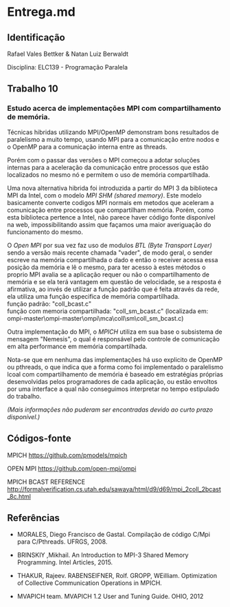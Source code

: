 # Entrega.md

## Identificação

Rafael Vales Bettker & Natan Luiz Berwaldt

Disciplina: ELC139 - Programação Paralela

## Trabalho 10

### Estudo acerca de implementações MPI com compartilhamento de memória.

Técnicas hibridas utilizando MPI/OpenMP demonstram bons resultados de paralelismo a muito tempo, usando MPI para a comunicação
entre nodos e o OpenMP para a comunicação interna entre as threads.  

Porém com o passar das versões o MPI começou a adotar soluções internas para a aceleração da comunicação entre processos 
que estão localizados no mesmo nó e permitem o uso de memória compartilhada.  

Uma nova alternativa hibrida foi introduzida a partir do MPI 3 da biblioteca MPI da Intel, com o modelo *MPI SHM (shared memory)*. 
Este modelo basicamente converte codigos MPI normais em metodos que aceleram a comunicação entre processos que compartilham memória.
Porém, como esta biblioteca pertence a Intel, não parece haver código fonte disponível na web, impossibilitando assim que façamos 
uma maior averiguação do funcionamento do mesmo.  

O *Open MPI* por sua vez faz uso de modulos *BTL (Byte Transport Layer)* sendo a versão mais recente chamada "vader",
de modo geral, o sender escreve na memória compartilhada o dado e então o receiver acessa essa posição da memória e lê o mesmo, 
para ter acesso à estes métodos o proprio MPI avalia se a aplicação requer ou não o compartilhamento de memória e se ela terá vantagem
em questão de velocidade, se a resposta é afirmativa, ao invés de utilizar a função padrão que é feita através da rede, ela utiliza uma função
especifica de memória compartilhada.  
função padrão: "coll_bcast.c"  
função com memoria compartilhada: "coll_sm_bcast.c" (localizada em: ompi-master\ompi-master\ompi\mca\coll\sm\coll_sm_bcast.c)  

Outra implementação do MPI, o *MPICH* utiliza em sua base o subsistema de mensagem "Nemesis", o qual é responsável pelo controle 
de comunicação em alta performance em memória compartilhada.  

Nota-se que em nenhuma das implementações há uso explicito de OpenMP ou pthreads, o que indica que a forma como foi implementado 
o paralelismo lcoal com compartilhamento de memória é baseado em estratégias próprias desenvolvidas pelos programadores de 
cada aplicação, ou estão envoltos por uma interface a qual não conseguimos interpretar no tempo estipulado do trabalho.

*(Mais informações não puderam ser encontradas devido ao curto prazo disponível.)*

## Códigos-fonte

MPICH
https://github.com/pmodels/mpich

OPEN MPI
https://github.com/open-mpi/ompi

MPICH BCAST REFERENCE
http://formalverification.cs.utah.edu/sawaya/html/d9/d69/mpi_2coll_2bcast_8c.html

## Referências

- MORALES, Diego Francisco de Gastal. Compilação de código C/Mpi para C/Pthreads. UFRGS, 2008.  

- BRINSKIY ,Mikhail. An Introduction to MPI-3 Shared Memory Programming. Intel Articles, 2015.  

- THAKUR, Rajeev. RABENSEIFNER, Rolf. GROPP, WEilliam. Optimization of Collective Communication Operations in MPICH. 

- MVAPICH team. MVAPICH 1.2 User and Tuning Guide. OHIO, 2012
